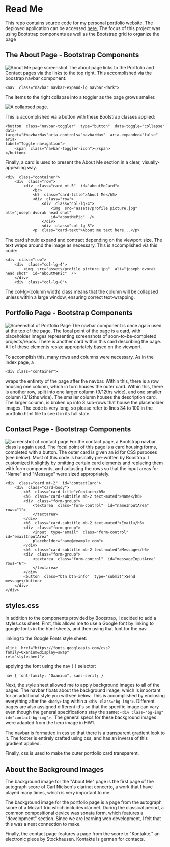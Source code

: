 ﻿# Read Me

This repo contains source code for my personal portfolio website. The deployed application can be accessed [here.](https://dvorakjt.github.io/penn-bootcamp-hw-2/) The focus of this project was using Bootstrap components as well as the Bootstrap grid to organize the page

## The About Page - Bootstrap Components
![About Me page screenshot](assets/aboutScreenShot.png)
The about page links to the Portfolio and Contact pages via the links to the top right. This accomplished via the boostrap navbar component:

	<nav  class="navbar navbar-expand-lg navbar-dark">
		
The items to the right collapse into a toggler as the page grows smaller. 

![A collapsed page.](assets/smallerPage.png)

This is accomplished via a button with these Bootstrap classes applied:

	<button  class="navbar-toggler"  type="button"  data-toggle="collapse"  data-
	target="#navbarNav"aria-controls="navbarNav"  aria-expanded="false"  aria-
	label="Toggle navigation">
		<span  class="navbar-toggler-icon"></span>
	</button>

Finally, a card is used to present the About Me section in a clear, visually-appealing way.

    <div  class="container">
		<div  class="row">
			<div  class="card mt-5"  id="aboutMeCard">
				<br>
				<h5  class="card-title">About Me</h5>
				<div  class="row">
					<div  class="col-lg-4">
						<img  src="assets/profile picture.jpg"  alt="joseph dvorak head shot"  	
						id="aboutMePic"  />
					</div>
					<div  class="col-lg-8">
				<p  class="card-text">About me text here...</p>
 The card should expand and contract depending on the viewport size. The text wraps around the image as necessary. 
 This is accomplished via this code:
 

    <div  class="row">
	    <div  class="col-lg-4">
			<img  src="assets/profile picture.jpg"  alt="joseph dvorak head shot"  id="aboutMePic"  />
		</div>
		<div  class="col-lg-8">
The col-lg-(column width) class means that the column will be collapsed unless within a large window, ensuring correct text-wrapping.

## Portfolio Page - Bootstrap Components
![Screenshot of Portfolio Page](assets/portfoliopage.png)
The navbar component is once again used at the top of the page.
The focal point of the page is a card, with placeholder images representing screenshots of soon-to-be-completed projects/repos. There is another card within this card describing the page. All of these elements resize appropriately based on the viewport.

To accomplish this, many rows and columns were necessary. As in the index page, a

    <div class="container">
wraps the entirety of the page after the navbar. Within this, there is a row housing one column, which in turn houses the outer card. Within this, there is another row, split into one larger column (9/12ths wide), and one smaller column (3/12ths wide). The smaller column houses the description card. The larger column, is broken up into 3 sub-rows that house the placeholder images. The code is very long, so please refer to lines 34 to 100 in the portfolio.html file to see it in its full state.

## Contact Page - Bootstrap Components
![screenshot of contact page](assets/contactPage.png)
For the contact page, a Bootstrap navbar class is again used. 
The focal point of this page is a card housing forms, completed with a button. 
The outer card is given an id for CSS purposes (see below). Most of this code is basically pre-written by Boostrap. I customized it slightly by omitting certain card elements and replacing them with form components, and adjusting the rows so that the input areas for "Name" and "Message" were sized appropriately.

	<div  class="card mt-2"  id="contactCard">
		<div  class="card-body">
			<h5  class="card-title">Contact</h5>
			<h6  class="card-subtitle mb-2 text-muted">Name</h6>
			<div  class="form-group">
				<textarea  class="form-control"  id="nameInputArea"  rows="1">		
				</textarea>
			</div>
			<h6  class="card-subtitle mb-2 text-muted">Email</h6>
			<div  class="form-group">
				<input  type="email"  class="form-control"  id="emailInputArea"  
				placeholder="name@example.com">
			</div>
			<h6  class="card-subtitle mb-2 text-muted">Message</h6>
			<div  class="form-group">
				<textarea  class="form-control"  id="messageInputArea"  rows="6">
				</textarea>
			</div>
			<button  class="btn btn-info"  type="submit">Send message</button>
		</div>
	</div>

## styles.css
In addition to the components provided by Bootstrap, I decided to add a styles.css sheet.
First, this allows me to use a Google font by linking to google fonts in the html sheets, and then using that font for the nav.

linking to the Google Fonts style sheet:

    <link  href="https://fonts.googleapis.com/css?family=Oxanium&display=swap"  		
    rel="stylesheet">
applying the font using the nav { } selector:

    nav { font-family: "Oxanium", sans-serif; }
  Next, the style sheet allowed me to apply background images to all of the pages. The navbar floats about the background image, which is important for an additional style you will see below.
  This is accomplished by enclosing everything after the `<body>` tag within a `<div class="bg-img">`. Different pages are also assigned different id's so that the specific image can vary even though the general specifications stay the same: `<div class="bg-img" id="contact-bg-img">.` The general specs for these background images were adapted from the hero image in HW1.

The navbar is formatted in css so that there is a transparent gradient look to it. The footer is entirely crafted using css, and has an inverse of this gradient applied.

Finally, css is used to make the outer portfolio card transparent.

## About the Background Images
The background image for the "About Me" page is the first page of the autograph score of Carl Nielsen's clarinet concerto, a work that I have played many times, which is very important to me.

The background image for the portfolio page is a page from the autograph score of a Mozart trio which includes clarinet. During the classical period, a common compositional device was sonata form, which features a "development" section. Since we are learning web development, I felt that this was a neat connection to make.

Finally, the contact page features a page from the score to "Kontakte," an electronic piece by Stockhausen. Kontakte is german for contacts. 

